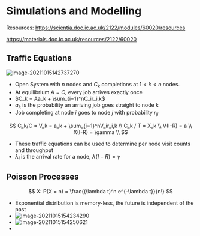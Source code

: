 # Simulations and Modelling

Resources: https://scientia.doc.ic.ac.uk/2122/modules/60020/resources

https://materials.doc.ic.ac.uk/resources/2122/60020

## Traffic Equations

![image-20211015142737270](/home/max/Sync/Imperial/Year3/SimulationsAndModelling/Notes/Notes.assets/image-20211015142737270.png)

- Open System with $n$ nodes and $C_k$ completions at $1<k<n$ nodes.
- At equilibrium $A = C$, every job arrives exactly once
- $C_k = Aa_k + \sum_{i=1}^nC_ir_i,k$
- $a_k$ is the probability an arriving job goes straight to node $k$
- Job completing at node $i$ goes to node $j$ with probability $r_{ij}$

$$
C_k/C = V_k = a_k + \sum_{i=1}^nV_ir_i,k \\
  C_k / T = X_k \\
  V(I-R) = a \\
  X(I-R) = \gamma \\
$$

- These traffic equations can be used to determine per node visit counts and throughput 
- $\lambda_i$ is the arrival rate for a node, $\lambda(I-R)=\gamma$

## Poisson Processes 

$$
X: P(X = n) = \frac{(\lambda t)^n e^{-\lambda t}}{n!}
$$

- Exponential distribution is memory-less, the future is independent of the past
- ![image-20211015154234290](/home/max/Sync/Imperial/Year3/SimulationsAndModelling/Notes/Notes.assets/image-20211015154234290.png)
- ![image-20211015154250621](/home/max/Sync/Imperial/Year3/SimulationsAndModelling/Notes/Notes.assets/image-20211015154250621.png)
-  
